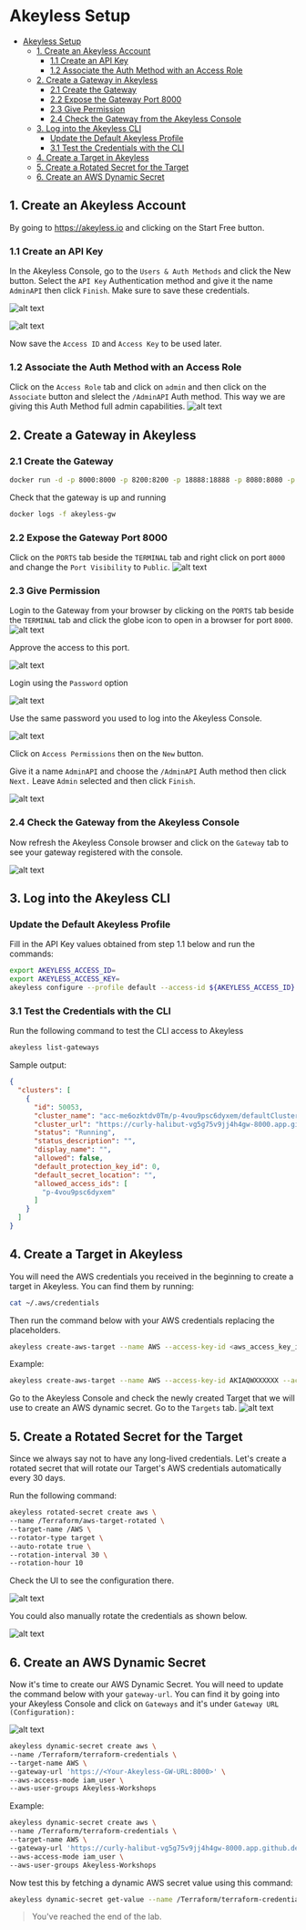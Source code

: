 # Akeyless Setup

- [Akeyless Setup](#akeyless-setup)
  - [1. Create an Akeyless Account](#1-create-an-akeyless-account)
    - [1.1 Create an API Key](#11-create-an-api-key)
    - [1.2 Associate the Auth Method with an Access Role](#12-associate-the-auth-method-with-an-access-role)
  - [2. Create a Gateway in Akeyless](#2-create-a-gateway-in-akeyless)
    - [2.1 Create the Gateway](#21-create-the-gateway)
    - [2.2 Expose the Gateway Port 8000](#22-expose-the-gateway-port-8000)
    - [2.3 Give Permission](#23-give-permission)
    - [2.4 Check the Gateway from the Akeyless Console](#24-check-the-gateway-from-the-akeyless-console)
  - [3. Log into the Akeyless CLI](#3-log-into-the-akeyless-cli)
    - [Update the Default Akeyless Profile](#update-the-default-akeyless-profile)
    - [3.1 Test the Credentials with the CLI](#31-test-the-credentials-with-the-cli)
  - [4. Create a Target in Akeyless](#4-create-a-target-in-akeyless)
  - [5. Create a Rotated Secret for the Target](#5-create-a-rotated-secret-for-the-target)
  - [6. Create an AWS Dynamic Secret](#6-create-an-aws-dynamic-secret)


## 1. Create an Akeyless Account

By going to https://akeyless.io and clicking on the Start Free button.

### 1.1 Create an API Key

In the Akeyless Console, go to the `Users & Auth Methods` and click the New button. Select the `API Key` Authentication method and give it the name `AdminAPI` then click `Finish`. Make sure to save these credentials.

![alt text](../images/create_api_key.png)

![alt text](../images/create_api_key_auth.png)

Now save the `Access ID` and `Access Key` to be used later.

### 1.2 Associate the Auth Method with an Access Role

Click on the `Access Role` tab and click on `admin` and then click on the `Associate` button and slelect the `/AdminAPI` Auth method. This way we are giving this Auth Method full admin capabilities.
![alt text](../images/access_role_for_auth_method_api_key.png)

## 2. Create a Gateway in Akeyless

### 2.1 Create the Gateway

```bash
docker run -d -p 8000:8000 -p 8200:8200 -p 18888:18888 -p 8080:8080 -p 8081:8081 -p 5696:5696 --name akeyless-gw akeyless/base
```

Check that the gateway is up and running

```bash
docker logs -f akeyless-gw
```

### 2.2 Expose the Gateway Port 8000

Click on the `PORTS` tab beside the `TERMINAL` tab and right click on port `8000` and change the `Port Visibility` to `Public`.
![alt text](../images/port_visibility_public.png)

### 2.3 Give Permission

Login to the Gateway from your browser by clicking on the `PORTS` tab beside the `TERMINAL` tab and click the globe icon to open in a browser for port `8000`. 
![alt text](../images/port_open_gwy.png)

Approve the access to this port.

![alt text](../images/approve_port_access.png)

Login using the `Password` option 

![alt text](../images/change_to_password_for_gw.png)

Use the same password you used to log into the Akeyless Console.

![alt text](../images/gwy_view.png)

Click on `Access Permissions` then on the `New` button.

Give it a name `AdminAPI` and choose the `/AdminAPI` Auth method then click `Next.` Leave `Admin` selected and then click `Finish`.

![alt text](../images/gateway_access_permission.png)

### 2.4 Check the Gateway from the Akeyless Console

Now refresh the Akeyless Console browser and click on the `Gateway` tab to see your gateway registered with the console.

![alt text](../images/console_view_with_gwy.png)

## 3. Log into the Akeyless CLI

### Update the Default Akeyless Profile

Fill in the API Key values obtained from step 1.1 below and run the commands:

```bash
export AKEYLESS_ACCESS_ID=
export AKEYLESS_ACCESS_KEY=
akeyless configure --profile default --access-id ${AKEYLESS_ACCESS_ID} --access-key ${AKEYLESS_ACCESS_KEY}
```

### 3.1 Test the Credentials with the CLI

Run the following command to test the CLI access to Akeyless

```bash
akeyless list-gateways
```

Sample output:
```json
{
  "clusters": [
    {
      "id": 50053,
      "cluster_name": "acc-me6ozktdv0Tm/p-4vou9psc6dyxem/defaultCluster",
      "cluster_url": "https://curly-halibut-vg5g75v9jj4h4gw-8000.app.github.dev",
      "status": "Running",
      "status_description": "",
      "display_name": "",
      "allowed": false,
      "default_protection_key_id": 0,
      "default_secret_location": "",
      "allowed_access_ids": [
        "p-4vou9psc6dyxem"
      ]
    }
  ]
}
```

## 4. Create a Target in Akeyless

You will need the AWS credentials you received in the beginning to create a target in Akeyless. You can find them by running:

```bash
cat ~/.aws/credentials
```

Then run the command below with your AWS credentials replacing the placeholders.
```bash
akeyless create-aws-target --name AWS --access-key-id <aws_access_key_id> --access-key <aws_secret_access_key> --region us-east-1
```

Example:
```bash
akeyless create-aws-target --name AWS --access-key-id AKIAQWXXXXXX --access-key duG1kRDPXXXX --region us-east-1
```

Go to the Akeyless Console and check the newly created Target that we will use to create an AWS dynamic secret. Go to the `Targets` tab.
![alt text](../images/targets.png)

## 5. Create a Rotated Secret for the Target

Since we always say not to have any long-lived credentials. Let's create a rotated secret that will rotate our Target's AWS credentials automatically every 30 days.

Run the following command:

```bash
akeyless rotated-secret create aws \
--name /Terraform/aws-target-rotated \
--target-name /AWS \
--rotator-type target \
--auto-rotate true \
--rotation-interval 30 \
--rotation-hour 10
```

Check the UI to see the configuration there.

![alt text](../images/target-rotated.png)

You could also manually rotate the credentials as shown below.

![alt text](../images/manual-rotate-target-creds.png)

## 6. Create an AWS Dynamic Secret

Now it's time to create our AWS Dynamic Secret. You will need to update the command below with your `gateway-url`. You can find it by going into your Akeyless Console and click on `Gateways` and it's under `Gateway URL (Configuration):`

![alt text](../images/gateway_url.png)

```bash
akeyless dynamic-secret create aws \
--name /Terraform/terraform-credentials \
--target-name AWS \
--gateway-url 'https://<Your-Akeyless-GW-URL:8000>' \
--aws-access-mode iam_user \
--aws-user-groups Akeyless-Workshops
```

Example:

```bash
akeyless dynamic-secret create aws \
--name /Terraform/terraform-credentials \
--target-name AWS \
--gateway-url 'https://curly-halibut-vg5g75v9jj4h4gw-8000.app.github.dev' \
--aws-access-mode iam_user \
--aws-user-groups Akeyless-Workshops
```

Now test this by fetching a dynamic AWS secret value using this command:

```bash
akeyless dynamic-secret get-value --name /Terraform/terraform-credentials
```


> You've reached the end of the lab.